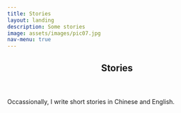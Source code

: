 ```yaml
---
title: Stories
layout: landing
description: Some stories
image: assets/images/pic07.jpg
nav-menu: true
---
```


<!-- Main -->
<div id="main">

<!-- One -->
<section id="one">
	<div class="inner">
		<header class="major">
			<h2>Stories</h2>
		</header>
		<p> Occassionally, I write short stories in Chinese and English. </p>
	</div>
</section>


<!-- Three -->


</div>
